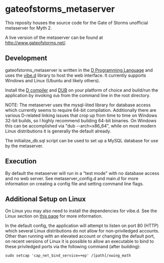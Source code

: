 # gateofstorms_metaserver
This reposity houses the source code for the Gate of Storms unofficial metaserver for Myth 2.

A live version of the metaserver can be found at http://www.gateofstorms.net/.

Development
-----------
gateofstorms_metaserver is written in the [D Programming Language](https://dlang.org/) and uses the [vibe.d](http://vibed.org/)
library to host the web interface. It currently supports Windows and Linux (Ubuntu and likely others).

Install the [D compiler](https://dlang.org/download.html) and [DUB](http://code.dlang.org/download) on your platform
of choice and build/run the application by invoking `dub` from the command line in the root directory.

NOTE: The metaserver uses the mysql-lited library for database access which currently seems to require 64-bit
compilation. Additionally there are various D-related linking issues that crop up from time to time on Windows 32-bit
builds, so I highly recommend building 64-bit binaries. On Windows this can be accomplished via "dub --arch=x86_64",
while on most modern Linux distributions it is generally the default already.

The initialize_db.sql script can be used to set up a MySQL database for use by the metaserver.

Execution
---------
By default the metaserver will run in a "test mode" with no database access and no web server. See metaserver_config.d
and main.d for more information on creating a config file and setting command line flags.

Additional Setup on Linux
-------------------------
On Linux you may also need to install the dependencies for vibe.d. See the Linux section on
[this page](https://github.com/vibe-d/vibe.d) for more information.

In the default config, the application will attempt to listen on port 80 (HTTP) which several Linux
distributions do not allow for non-priviledged accounts. Other than running with an elevated account or
changing the default port, on recent versions of Linux it is possible to allow an executable to bind to
these priviledged ports via the following command (after building):
```
sudo setcap 'cap_net_bind_service=+ep' /[path]/xwing_math
```
